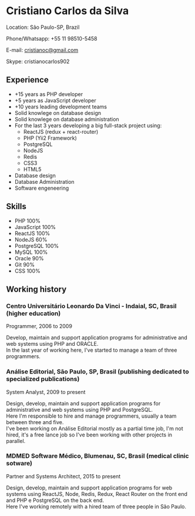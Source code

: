 # Cristiano Carlos da Silva

Location: São Paulo-SP, Brazil

Phone/Whatsapp: +55 11 98510-5458

E-mail: cristianoc@gmail.com

Skype: cristianocarlos902

## Experience

* +15 years as PHP developer
* +5 years as JavaScript developer
* +10 years leading development teams
* Solid knowlege on database design
* Solid knowlege on database administration
* For the last 3 years developing a big full-stack project using:
  * ReactJS (redux + react-router)
  * PHP (Yii2 Framework)
  * PostgreSQL
  * NodeJS
  * Redis
  * CSS3
  * HTML5
* Database design
* Database Administration
* Software engeneering

## Skills

* PHP 100%
* JavaScript 100%
* ReactJS 100%
* NodeJS 60%
* PostgreSQL 100%
* MySQL 100%
* Oracle 90%
* Git 90%
* CSS 100%

## Working history

### Centro Universitário Leonardo Da Vinci - Indaial, SC, Brasil (higher education)
Programmer, 2006 to 2009

Develop, maintain and support application programs for administrative and web systems using PHP and ORACLE.\
In the last year of working here, I've started to manage a team of three programmers.

### Análise Editorial, São Paulo, SP, Brasil (publishing dedicated to specialized publications)
System Analyst, 2009 to present

Design, develop, maintain and support application programs for administrative and web systems using PHP and PostgreSQL.\
Here I'm responsible to hire and manage programmers, usually a team between three and five.\
I've been working on Análise Editorial mostly as a partial time job, I'm not hired, it's a free lance job so I've been working with other projects in parallel.

### MDMED Software Médico, Blumenau, SC, Brasil (medical clinic sotware)
Partner and Systems Architect, 2015 to present

Design, develop, maintain and support application programs for web systems using ReactJS, Node, Redis, Redux, React Router on the front end and PHP e PostgreSQL on the back end.\
Here I've working remotely with a hired team of three people in São Paulo.
